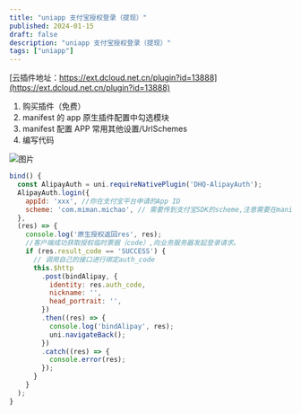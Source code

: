 ```yaml
---
title: "uniapp 支付宝授权登录（提现）"
published: 2024-01-15
draft: false
description: "uniapp 支付宝授权登录（提现）"
tags: ["uniapp"]
---
```


[云插件地址：https://ext.dcloud.net.cn/plugin?id=13888](https://ext.dcloud.net.cn/plugin?id=13888)

1. 购买插件（免费）
2. manifest 的 app 原生插件配置中勾选模块
3. manifest 配置 APP 常用其他设置/UrlSchemes
4. 编写代码

![图片](https://cdn.jiangwei.zone/blog/20240115144225.png)

```js
bind() {
  const AlipayAuth = uni.requireNativePlugin('DHQ-AlipayAuth');
  AlipayAuth.login({
    appId: 'xxx', //你在支付宝平台申请的App ID
    scheme: 'com.miman.michao', // 需要传到支付宝SDK的scheme,注意需要在manifest.json-->App其他常用配置-->UrlSchemes中配置Android和iOS的
  },
  (res) => {
    console.log('原生授权返回res', res);
    //客户端成功获取授权临时票据（code）,向业务服务器发起登录请求。
    if (res.result_code == 'SUCCESS') {
      // 调用自己的接口进行绑定auth_code
      this.$http
        .post(bindAlipay, {
          identity: res.auth_code,
          nickname: '',
          head_portrait: '',
        })
        .then((res) => {
          console.log('bindAlipay', res);
          uni.navigateBack();
        })
        .catch((res) => {
          console.error(res);
        });
      }
    }
  );
}
```
